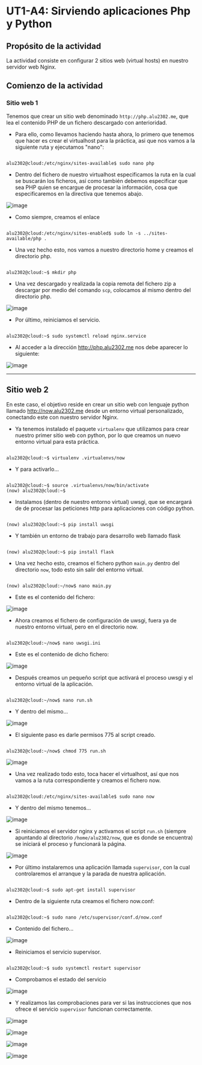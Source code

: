 # UT1-A4: Sirviendo aplicaciones Php y Python

## Propósito de la actividad

La actividad consiste en configurar 2 sitios web (virtual hosts) en nuestro servidor web Nginx.

## Comienzo de la actividad

### Sitio web 1

Tenemos que crear un sitio web denominado `http://php.alu2302.me`, que lea el contenido PHP de un fichero descargado con anterioridad.

* Para ello, como llevamos haciendo hasta ahora, lo primero que tenemos que hacer es crear el virtualhost para la práctica, asi que nos vamos a la siguiente ruta y ejecutamos "nano":

```console

alu2302@cloud:/etc/nginx/sites-available$ sudo nano php

```

* Dentro del fichero de nuestro virtualhost especificamos la ruta en la cual se buscarán los ficheros, así como también debemos especificar que sea PHP quien se encargue de procesar la información, cosa que especificaremos en la directiva que tenemos abajo.

![image](img/000035.png)

* Como siempre, creamos el enlace

```console

alu2302@cloud:/etc/nginx/sites-enabled$ sudo ln -s ../sites-available/php .

```

* Una vez hecho esto, nos vamos a nuestro directorio home y creamos el directorio php.

```console

alu2302@cloud:~$ mkdir php

```

* Una vez descargado y realizada la copia remota del fichero zip a descargar por medio del comando `scp`, colocamos al mismo dentro del directorio php.

![image](img/000039.png)

* Por último, reiniciamos el servicio.

```console

alu2302@cloud:~$ sudo systemctl reload nginx.service

```

* Al acceder a la dirección http://php.alu2302.me nos debe aparecer lo siguiente:

![image](img/000041.png)

---

## Sitio web 2

En este caso, el objetivo reside en crear un sitio web con lenguaje python llamado http://now.alu2302.me desde un entorno virtual personalizado, conectando este con nuestro servidor Nginx.

* Ya tenemos instalado el paquete `virtualenv` que utilizamos para crear nuestro primer sitio web con python, por lo que creamos un nuevo entorno virtual para esta práctica.

```console

alu2302@cloud:~$ virtualenv .virtualenvs/now

```

* Y para activarlo...

```console

alu2302@cloud:~$ source .virtualenvs/now/bin/activate
(now) alu2302@cloud:~$

```

* Instalamos (dentro de nuestro entorno virtual) uwsgi, que se encargará de de procesar las peticiones http para aplicaciones con código python.

```console

(now) alu2302@cloud:~$ pip install uwsgi

```

* Y también un entorno de trabajo para desarrollo web llamado flask

```console

(now) alu2302@cloud:~$ pip install flask

```

* Una vez hecho esto, creamos el fichero python `main.py` dentro del directorio `now`, todo esto sin salir del entorno virtual.

```console

(now) alu2302@cloud:~/now$ nano main.py

```

* Este es el contenido del fichero:

![image](img/000044.png)

* Ahora creamos el fichero de configuración de uwsgi, fuera ya de nuestro entorno virtual, pero en el directorio now.

```console

alu2302@cloud:~/now$ nano uwsgi.ini

```

* Este es el contenido de dicho fichero:

![image](img/000048.png)

* Después creamos un pequeño script que activará el proceso uwsgi y el entorno virtual de la aplicación.

```console

alu2302@cloud:~/now$ nano run.sh

```

* Y dentro del mismo...

![image](img/000050.png)

* El siguiente paso es darle permisos 775 al script creado.

```console

alu2302@cloud:~/now$ chmod 775 run.sh

```

![image](img/000052.png)

* Una vez realizado todo esto, toca hacer el virtualhost, así que nos vamos a la ruta correspondiente y creamos el fichero now.

```console

alu2302@cloud:/etc/nginx/sites-available$ sudo nano now

```

* Y dentro del mismo tenemos...

![image](img/000054.png)

* Si reiniciamos el servidor nginx y activamos el script `run.sh` (siempre apuntando al directorio `/home/alu2302/now`, que es donde se encuentra) se iniciará el proceso y funcionará la página.

![image](img/000046.png)

* Por último instalaremos una aplicación llamada `supervisor`, con la cual controlaremos el arranque y la parada de nuestra aplicación.

```console

alu2302@cloud:~$ sudo apt-get install supervisor

```

* Dentro de la siguiente ruta creamos el fichero now.conf:

```console

alu2302@cloud:~$ sudo nano /etc/supervisor/conf.d/now.conf

```

* Contenido del fichero...

![image](img/000057.png)

* Reiniciamos el servicio supervisor.

```console

alu2302@cloud:~$ sudo systemctl restart supervisor

```

* Comprobamos el estado del servicio

![image](img/000058.png)

* Y realizamos las comprobaciones para ver si las instrucciones que nos ofrece el servicio `supervisor` funcionan correctamente.

![image](img/000059.png)

![image](img/000060.png)

![image](img/000061.png)

![image](img/000062.png)
